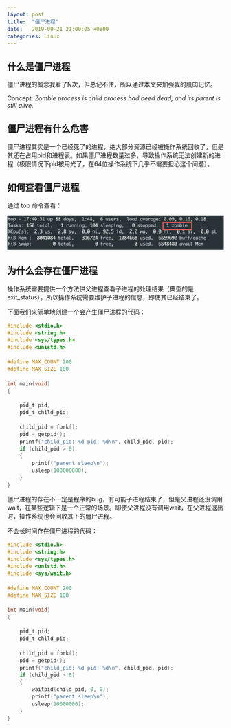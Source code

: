 ```yaml
---
layout: post
title:  "僵尸进程"
date:   2019-09-21 21:00:05 +0800
categories: Linux
---
```


## 什么是僵尸进程

僵尸进程的概念我看了N次，但总记不住，所以通过本文来加强我的肌肉记忆。

Concept: *Zombie process is child process had beed dead, and its parent is still alive.*

## 僵尸进程有什么危害

僵尸进程其实是一个已经死了的进程，绝大部分资源已经被操作系统回收了，但是其还在占用pid和进程表。如果僵尸进程数量过多，导致操作系统无法创建新的进程（极限情况下pid被用光了，在64位操作系统下几乎不需要担心这个问题）。

## 如何查看僵尸进程

通过 top 命令查看：

![linux check zombie process](../img/top_check_zombie_process.png)

## 为什么会存在僵尸进程

操作系统需要提供一个方法供父进程查看子进程的处理结果（典型的是exit_status），所以操作系统需要维护子进程的信息，即使其已经结束了。

下面我们来简单地创建一个会产生僵尸进程的代码：

```c
#include <stdio.h>
#include <string.h>
#include <sys/types.h>
#include <unistd.h>

#define MAX_COUNT 200
#define MAX_SIZE 100

int main(void)
{

    pid_t pid;
    pid_t child_pid;

    child_pid = fork();
    pid = getpid();
    printf("child_pid: %d pid: %d\n", child_pid, pid);
    if (child_pid > 0)
    {
        printf("parent sleep\n");
        usleep(100000000);
    }
}
```

僵尸进程的存在不一定是程序的bug，有可能子进程结束了，但是父进程还没调用wait，在某些逻辑下是一个正常的场景。即使父进程没有调用wait，在父进程退出时，操作系统也会回收其下的僵尸进程。

不会长时间存在僵尸进程的代码：

```c
#include <stdio.h>
#include <string.h>
#include <sys/types.h>
#include <unistd.h>
#include <sys/wait.h>

#define MAX_COUNT 200
#define MAX_SIZE 100

int main(void)
{

    pid_t pid;
    pid_t child_pid;

    child_pid = fork();
    pid = getpid();
    printf("child_pid: %d pid: %d\n", child_pid, pid);
    if (child_pid > 0)
    {
        waitpid(child_pid, 0, 0);
        printf("parent sleep\n");
        usleep(10000000);
    }
}
```
